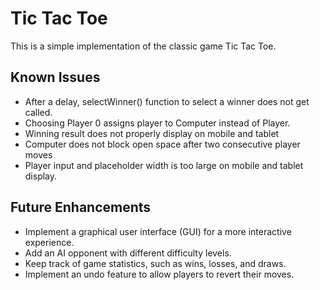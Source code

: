 # Tic Tac Toe

This is a simple implementation of the classic game Tic Tac Toe.

## Known Issues

- After a delay, selectWinner() function to select a winner does not get called.
- Choosing Player 0 assigns player to Computer instead of Player.
- Winning result does not properly display on mobile and tablet
- Computer does not block open space after two consecutive player moves
- Player input and placeholder width is too large on mobile and tablet display.

## Future Enhancements

- Implement a graphical user interface (GUI) for a more interactive experience.
- Add an AI opponent with different difficulty levels.
- Keep track of game statistics, such as wins, losses, and draws.
- Implement an undo feature to allow players to revert their moves.
